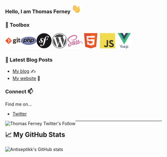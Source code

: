 ### Hello, I am Thomas Ferney <img src="https://raw.githubusercontent.com/antiseptikk/antiseptikk/main/wave.gif" width="30px">

### 🧰 Toolbox

<img src="https://github.com/devicons/devicon/blob/master/icons/git/git-original-wordmark.svg" alt="Git" width="50" height="50"/><img src="https://github.com/devicons/devicon/blob/master/icons/php/php-original.svg" alt="PHP" width="50" height="50"/><img src="https://github.com/devicons/devicon/blob/master/icons/symfony/symfony-original.svg" alt="Symfony" width="50" height="50"/><img src="https://github.com/devicons/devicon/blob/master/icons/wordpress/wordpress-plain.svg" alt="WordPress" width="50" height="50"/><img src="https://github.com/devicons/devicon/blob/master/icons/sass/sass-original.svg" alt="Sass" width="50" height="50"/><img src="https://github.com/devicons/devicon/blob/master/icons/html5/html5-original.svg" alt="HTML" width="50" height="50"/> <img src="https://github.com/devicons/devicon/blob/master/icons/javascript/javascript-original.svg" alt="JavaScript" width="50" height="50"/> <img src="https://github.com/devicons/devicon/blob/master/icons/vuejs/vuejs-original-wordmark.svg" alt="VueJS" width="50" height="50"/>

### 📕 Latest Blog Posts

* [My blog](https://phperformances.fr) :writing_hand:
* [My website](https://thomas-ferney.fr) :elephant:

### Connect 📫

 Find me on...

- [Twitter](https://twitter.com/MrAntiseptikk)

<a href="(https://twitter.com/MrAntiseptikk"><img align="left" alt="Thomas Ferney Twitter's Follow" src="https://img.shields.io/twitter/follow/MrAntiseptikk?label=Follow&logo=twitter"></a>

---

## &#x1f4c8; My GitHub Stats

<img alt="Antiseptikk's GitHub stats" src="https://github-readme-stats.vercel.app/api?username=antiseptikk&count_private=true&show_icons=true" />
